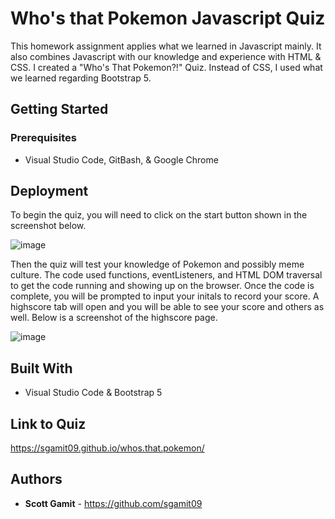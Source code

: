 # Who's that Pokemon Javascript Quiz

This homework assignment applies what we learned in Javascript mainly. It also combines Javascript with our knowledge and experience with HTML & CSS. I created a "Who's That Pokemon?!" Quiz. Instead of CSS, I used what we learned regarding Bootstrap 5.

## Getting Started

### Prerequisites

* Visual Studio Code, GitBash, & Google Chrome

## Deployment

To begin the quiz, you will need to click on the start button shown in the screenshot below. 

![image](https://user-images.githubusercontent.com/98362675/162071558-cda43be1-23ac-409e-833d-e2371b07da16.png)



Then the quiz will test your knowledge of Pokemon and possibly meme culture. The code used functions, eventListeners, and HTML DOM traversal to get the code running and showing up on the browser. Once the code is complete, you will be prompted to input your initals to record your score. A highscore tab will open and you will be able to see your score and others as well. Below is a screenshot of the highscore page. 

![image](https://user-images.githubusercontent.com/98362675/162071946-b0a330dd-8e62-4aa6-a586-653284034206.png)
 
## Built With

* Visual Studio Code & Bootstrap 5

## Link to Quiz

https://sgamit09.github.io/whos.that.pokemon/
 
## Authors

* **Scott Gamit** - https://github.com/sgamit09
